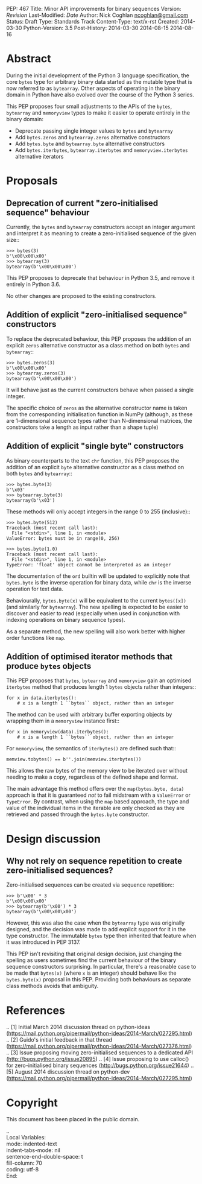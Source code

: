PEP: 467
Title: Minor API improvements for binary sequences
Version: $Revision$
Last-Modified: $Date$
Author: Nick Coghlan <ncoghlan@gmail.com>
Status: Draft
Type: Standards Track
Content-Type: text/x-rst
Created: 2014-03-30
Python-Version: 3.5
Post-History: 2014-03-30 2014-08-15 2014-08-16


Abstract
========

During the initial development of the Python 3 language specification, the
core ``bytes`` type for arbitrary binary data started as the mutable type
that is now referred to as ``bytearray``. Other aspects of operating in
the binary domain in Python have also evolved over the course of the Python
3 series.

This PEP proposes four small adjustments to the APIs of the ``bytes``,
``bytearray`` and ``memoryview`` types to make it easier to operate entirely
in the binary domain:

* Deprecate passing single integer values to ``bytes`` and ``bytearray``
* Add ``bytes.zeros`` and ``bytearray.zeros`` alternative constructors
* Add ``bytes.byte`` and ``bytearray.byte`` alternative constructors
* Add ``bytes.iterbytes``, ``bytearray.iterbytes`` and
  ``memoryview.iterbytes`` alternative iterators


Proposals
=========

Deprecation of current "zero-initialised sequence" behaviour
------------------------------------------------------------

Currently, the ``bytes`` and ``bytearray`` constructors accept an integer
argument and interpret it as meaning to create a zero-initialised sequence
of the given size::

    >>> bytes(3)
    b'\x00\x00\x00'
    >>> bytearray(3)
    bytearray(b'\x00\x00\x00')

This PEP proposes to deprecate that behaviour in Python 3.5, and remove it
entirely in Python 3.6.

No other changes are proposed to the existing constructors.


Addition of explicit "zero-initialised sequence" constructors
-------------------------------------------------------------

To replace the deprecated behaviour, this PEP proposes the addition of an
explicit ``zeros`` alternative constructor as a class method on both
``bytes`` and ``bytearray``::

    >>> bytes.zeros(3)
    b'\x00\x00\x00'
    >>> bytearray.zeros(3)
    bytearray(b'\x00\x00\x00')

It will behave just as the current constructors behave when passed a single
integer.

The specific choice of ``zeros`` as the alternative constructor name is taken
from the corresponding initialisation function in NumPy (although, as these
are 1-dimensional sequence types rather than N-dimensional matrices, the
constructors take a length as input rather than a shape tuple)


Addition of explicit "single byte" constructors
-----------------------------------------------

As binary counterparts to the text ``chr`` function, this PEP proposes the
addition of an explicit ``byte`` alternative constructor as a class method
on both ``bytes`` and ``bytearray``::

    >>> bytes.byte(3)
    b'\x03'
    >>> bytearray.byte(3)
    bytearray(b'\x03')

These methods will only accept integers in the range 0 to 255 (inclusive)::

    >>> bytes.byte(512)
    Traceback (most recent call last):
      File "<stdin>", line 1, in <module>
    ValueError: bytes must be in range(0, 256)

    >>> bytes.byte(1.0)
    Traceback (most recent call last):
      File "<stdin>", line 1, in <module>
    TypeError: 'float' object cannot be interpreted as an integer

The documentation of the ``ord`` builtin will be updated to explicitly note
that ``bytes.byte`` is the inverse operation for binary data, while ``chr``
is the inverse operation for text data.

Behaviourally, ``bytes.byte(x)`` will be equivalent to the current
``bytes([x])`` (and similarly for ``bytearray``). The new spelling is
expected to be easier to discover and easier to read (especially when used
in conjunction with indexing operations on binary sequence types).

As a separate method, the new spelling will also work better with higher
order functions like ``map``.


Addition of optimised iterator methods that produce ``bytes`` objects
---------------------------------------------------------------------

This PEP proposes that ``bytes``, ``bytearray`` and ``memoryview`` gain an
optimised ``iterbytes`` method that produces length 1 ``bytes`` objects
rather than integers::

    for x in data.iterbytes():
        # x is a length 1 ``bytes`` object, rather than an integer

The method can be used with arbitrary buffer exporting objects by wrapping
them in a ``memoryview`` instance first::

    for x in memoryview(data).iterbytes():
        # x is a length 1 ``bytes`` object, rather than an integer

For ``memoryview``, the semantics of ``iterbytes()`` are defined such that::

    memview.tobytes() == b''.join(memview.iterbytes())

This allows the raw bytes of the memory view to be iterated over without
needing to make a copy, regardless of the defined shape and format.

The main advantage this method offers over the ``map(bytes.byte, data)``
approach is that it is guaranteed *not* to fail midstream with a
``ValueError`` or ``TypeError``. By contrast, when using the ``map`` based
approach, the type and value of the individual items in the iterable are
only checked as they are retrieved and passed through the ``bytes.byte``
constructor.


Design discussion
=================

Why not rely on sequence repetition to create zero-initialised sequences?
-------------------------------------------------------------------------

Zero-initialised sequences can be created via sequence repetition::

    >>> b'\x00' * 3
    b'\x00\x00\x00'
    >>> bytearray(b'\x00') * 3
    bytearray(b'\x00\x00\x00')

However, this was also the case when the ``bytearray`` type was originally
designed, and the decision was made to add explicit support for it in the
type constructor. The immutable ``bytes`` type then inherited that feature
when it was introduced in PEP 3137.

This PEP isn't revisiting that original design decision, just changing the
spelling as users sometimes find the current behaviour of the binary sequence
constructors surprising. In particular, there's a reasonable case to be made
that ``bytes(x)`` (where ``x`` is an integer) should behave like the
``bytes.byte(x)`` proposal in this PEP. Providing both behaviours as separate
class methods avoids that ambiguity.


References
==========

.. [1] Initial March 2014 discussion thread on python-ideas
   (https://mail.python.org/pipermail/python-ideas/2014-March/027295.html)
.. [2] Guido's initial feedback in that thread
   (https://mail.python.org/pipermail/python-ideas/2014-March/027376.html)
.. [3] Issue proposing moving zero-initialised sequences to a dedicated API
   (http://bugs.python.org/issue20895)
.. [4] Issue proposing to use calloc() for zero-initialised binary sequences
   (http://bugs.python.org/issue21644)
.. [5] August 2014 discussion thread on python-dev
   (https://mail.python.org/pipermail/python-ideas/2014-March/027295.html)


Copyright
=========

This document has been placed in the public domain.


..  
   Local Variables:  
   mode: indented-text  
   indent-tabs-mode: nil  
   sentence-end-double-space: t  
   fill-column: 70  
   coding: utf-8  
   End:  
